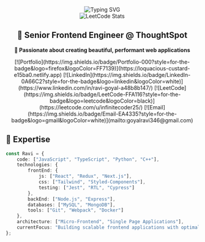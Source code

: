 <div align="center">
  <img src="https://readme-typing-svg.demolab.com?font=Fira+Code&size=32&duration=2800&pause=2000&color=A9FEF7&center=true&vCenter=true&width=940&lines=Hi%2C+I'm+Ravi+Kumar+%F0%9F%91%8B;Welcome+to+my+GitHub+Profile!" alt="Typing SVG" />
  <br/>
  <img src="https://leetcard.jacoblin.cool/infinitecoder25?theme=dark&font=Roboto&ext=activity" alt="LeetCode Stats" />
</div>

<h2 align="center">🚀 Senior Frontend Engineer @ ThoughtSpot</h2>

<p align="center">
  <b>🎯 Passionate about creating beautiful, performant web applications</b>
</p>

<div align="center">
  <!-- Interactive Social Media Links with Hover Animations -->
  [![Portfolio](https://img.shields.io/badge/Portfolio-000?style=for-the-badge&logo=firefox&logoColor=FF7139)](https://loquacious-custard-e15ba0.netlify.app)
  [![LinkedIn](https://img.shields.io/badge/LinkedIn-0A66C2?style=for-the-badge&logo=linkedin&logoColor=white)](https://www.linkedin.com/in/ravi-goyal-a48b8b147/)
  [![LeetCode](https://img.shields.io/badge/LeetCode-FFA116?style=for-the-badge&logo=leetcode&logoColor=black)](https://leetcode.com/u/infinitecoder25/)
  [![Email](https://img.shields.io/badge/Email-EA4335?style=for-the-badge&logo=gmail&logoColor=white)](mailto:goyalravi346@gmail.com)
</div>

## 🎯 Expertise

```typescript
const Ravi = {
    code: ["JavaScript", "TypeScript", "Python", "C++"],
    technologies: {
        frontEnd: {
            js: ["React", "Redux", "Next.js"],
            css: ["Tailwind", "Styled-Components"],
            testing: ["Jest", "RTL", "Cypress"]
        },
        backEnd: ["Node.js", "Express"],
        databases: ["MySQL", "MongoDB"],
        tools: ["Git", "Webpack", "Docker"]
    },
    architecture: ["Micro-Frontend", "Single Page Applications"],
    currentFocus: "Building scalable frontend applications with optimal performance"
};
